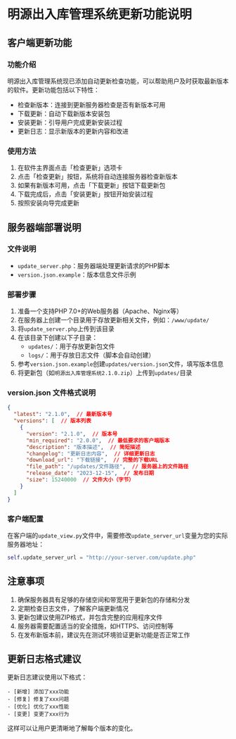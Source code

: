 # 明源出入库管理系统更新功能说明

## 客户端更新功能

### 功能介绍

明源出入库管理系统现已添加自动更新检查功能，可以帮助用户及时获取最新版本的软件。更新功能包括以下特性：

- 检查新版本：连接到更新服务器检查是否有新版本可用
- 下载更新：自动下载新版本安装包
- 安装更新：引导用户完成更新安装过程
- 更新日志：显示新版本的更新内容和改进

### 使用方法

1. 在软件主界面点击「检查更新」选项卡
2. 点击「检查更新」按钮，系统将自动连接服务器检查新版本
3. 如果有新版本可用，点击「下载更新」按钮下载更新包
4. 下载完成后，点击「安装更新」按钮开始安装过程
5. 按照安装向导完成更新

## 服务器端部署说明

### 文件说明

- `update_server.php`：服务器端处理更新请求的PHP脚本
- `version.json.example`：版本信息文件示例

### 部署步骤

1. 准备一个支持PHP 7.0+的Web服务器（Apache、Nginx等）
2. 在服务器上创建一个目录用于存放更新相关文件，例如：`/www/update/`
3. 将`update_server.php`上传到该目录
4. 在该目录下创建以下子目录：
   - `updates/`：用于存放更新包文件
   - `logs/`：用于存放日志文件（脚本会自动创建）
5. 参考`version.json.example`创建`updates/version.json`文件，填写版本信息
6. 将更新包（如`明源出入库管理系统2.1.0.zip`）上传到`updates/`目录

### version.json 文件格式说明

```json
{
  "latest": "2.1.0",  // 最新版本号
  "versions": [  // 版本列表
    {
      "version": "2.1.0",  // 版本号
      "min_required": "2.0.0",  // 最低要求的客户端版本
      "description": "版本描述",  // 简短描述
      "changelog": "更新日志内容",  // 详细更新日志
      "download_url": "下载链接",  // 完整的下载URL
      "file_path": "/updates/文件路径",  // 服务器上的文件路径
      "release_date": "2023-12-15",  // 发布日期
      "size": 15240000  // 文件大小（字节）
    }
  ]
}
```

### 客户端配置

在客户端的`update_view.py`文件中，需要修改`update_server_url`变量为您的实际服务器地址：

```python
self.update_server_url = "http://your-server.com/update.php"
```

## 注意事项

1. 确保服务器具有足够的存储空间和带宽用于更新包的存储和分发
2. 定期检查日志文件，了解客户端更新情况
3. 更新包建议使用ZIP格式，并包含完整的应用程序文件
4. 服务器需要配置适当的安全措施，如HTTPS、访问控制等
5. 在发布新版本前，建议先在测试环境验证更新功能是否正常工作

## 更新日志格式建议

更新日志建议使用以下格式：

```
- [新增] 添加了xxx功能
- [修复] 修复了xxx问题
- [优化] 优化了xxx性能
- [变更] 变更了xxx行为
```

这样可以让用户更清晰地了解每个版本的变化。
